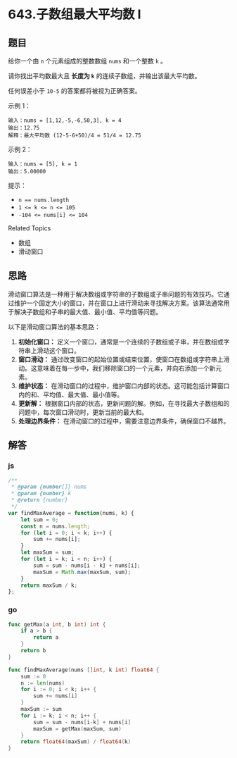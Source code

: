 # 643.子数组最大平均数 I

## 题目

给你一个由 `n` 个元素组成的整数数组 `nums` 和一个整数 `k` 。

请你找出平均数最大且 **长度为 `k`** 的连续子数组，并输出该最大平均数。

任何误差小于 `10-5` 的答案都将被视为正确答案。

示例 1：

```wiki
输入：nums = [1,12,-5,-6,50,3], k = 4
输出：12.75
解释：最大平均数 (12-5-6+50)/4 = 51/4 = 12.75
```

示例 2：

```wiki
输入：nums = [5], k = 1
输出：5.00000
```

提示：

- `n == nums.length`
- `1 <= k <= n <= 105`
- `-104 <= nums[i] <= 104`

Related Topics

- 数组
- 滑动窗口

## 思路

滑动窗口算法是一种用于解决数组或字符串的子数组或子串问题的有效技巧。它通过维护一个固定大小的窗口，并在窗口上进行滑动来寻找解决方案。该算法通常用于解决子数组和子串的最大值、最小值、平均值等问题。

以下是滑动窗口算法的基本思路：

1. **初始化窗口：** 定义一个窗口，通常是一个连续的子数组或子串，并在数组或字符串上滑动这个窗口。
2. **窗口滑动：** 通过改变窗口的起始位置或结束位置，使窗口在数组或字符串上滑动。这意味着在每一步中，我们移除窗口的一个元素，并向右添加一个新元素。
3. **维护状态：** 在滑动窗口的过程中，维护窗口内部的状态。这可能包括计算窗口内的和、平均值、最大值、最小值等。
4. **更新解：** 根据窗口内部的状态，更新问题的解。例如，在寻找最大子数组和的问题中，每次窗口滑动时，更新当前的最大和。
5. **处理边界条件：** 在滑动窗口的过程中，需要注意边界条件，确保窗口不越界。

## 解答

### js

```js
/**
 * @param {number[]} nums
 * @param {number} k
 * @return {number}
 */
var findMaxAverage = function(nums, k) {
    let sum = 0;
    const n = nums.length;
    for (let i = 0; i < k; i++) {
        sum += nums[i];
    }
    let maxSum = sum;
    for (let i = k; i < n; i++) {
        sum = sum - nums[i - k] + nums[i];
        maxSum = Math.max(maxSum, sum);
    }
    return maxSum / k;
};
```

### go

```go
func getMax(a int, b int) int {
	if a > b {
		return a
	}
	return b
}

func findMaxAverage(nums []int, k int) float64 {
	sum := 0
	n := len(nums)
	for i := 0; i < k; i++ {
		sum += nums[i]
	}
	maxSum := sum
	for i := k; i < n; i++ {
		sum = sum - nums[i-k] + nums[i]
		maxSum = getMax(maxSum, sum)
	}
	return float64(maxSum) / float64(k)
}
```

